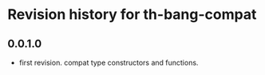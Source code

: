 # Revision history for th-bang-compat

## 0.0.1.0

* first revision. compat type constructors and functions.
